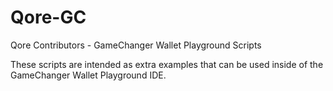 # Qore-GC
Qore Contributors - GameChanger Wallet Playground Scripts

These scripts are intended as extra examples that can be used inside of the GameChanger Wallet Playground IDE.

